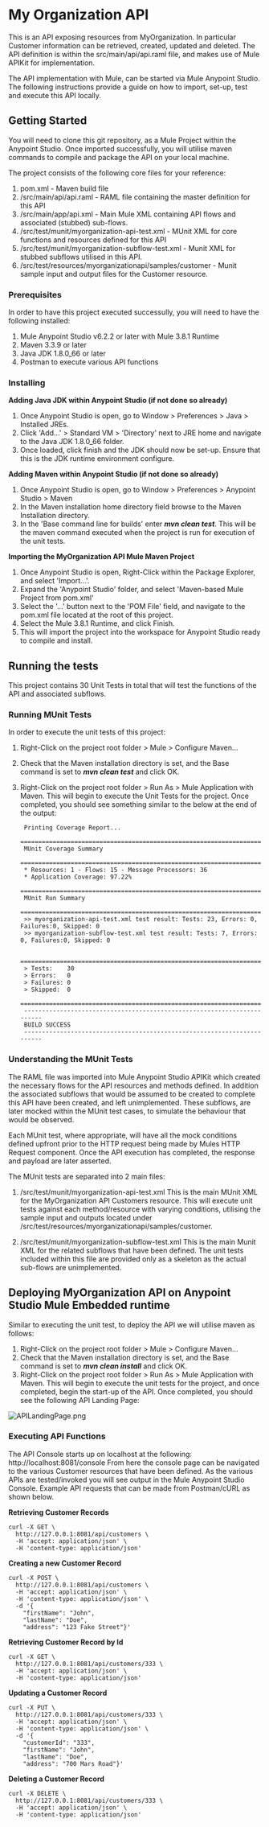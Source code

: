 # My Organization API

This is an API exposing resources from MyOrganization.
In particular Customer information can be retrieved, created, updated and deleted.
The API definition is within the src/main/api/api.raml file, and makes use of Mule APIKit for implementation.

The API implementation with Mule, can be started via Mule Anypoint Studio.
The following instructions provide a guide on how to import, set-up, test and execute this API locally.

## Getting Started

You will need to clone this git repository, as a Mule Project within the Anypoint Studio.
Once imported successfully, you will utilise maven commands to compile and package the API on your local machine.


The project consists of the following core files for your reference:
1. pom.xml - Maven build file
2. /src/main/api/api.raml - RAML file containing the master definition for this API
3. /src/main/app/api.xml - Main Mule XML containing API flows and associated (stubbed) sub-flows.
3. /src/test/munit/myorganization-api-test.xml - MUnit XML for core functions and resources defined for this API
4. /src/test/munit/myorganization-subflow-test.xml - Munit XML for stubbed subflows utilised in this API.
5. /src/test/resources/myorganizationapi/samples/customer - Munit sample input and output files for the Customer resource.

### Prerequisites

In order to have this project executed successully, you will need to have the following installed:
1. Mule Anypoint Studio v6.2.2 or later with Mule 3.8.1 Runtime
2. Maven 3.3.9 or later
3. Java JDK 1.8.0_66 or later
4. Postman to execute various API functions

### Installing

**Adding Java JDK within Anypoint Studio (if not done so already)**
1. Once Anypoint Studio is open, go to Window > Preferences > Java > Installed JREs.
2. Click 'Add...' > Standard VM > 'Directory' next to JRE home and navigate to the Java JDK 1.8.0_66 folder.
3. Once loaded, click finish and the JDK should now be set-up. Ensure that this is the JDK runtime environment configure.

**Adding Maven within Anypoint Studio (if not done so already)**
1. Once Anypoint Studio is open, go to Window > Preferences > Anypoint Studio > Maven
2. In the Maven installation home directory field browse to the Maven Installation directory.
3. In the 'Base command line for builds' enter **_mvn clean test_**. This will be the maven command executed when the project is run for execution of the unit tests.

**Importing the MyOrganization API Mule Maven Project**
1. Once Anypoint Studio is open, Right-Click within the Package Explorer, and select 'Import...'.
2. Expand the 'Anypoint Studio' folder, and select 'Maven-based Mule Project from pom.xml'
3. Select the '...' button next to the 'POM File' field, and navigate to the pom.xml file located at the root of this project.
4. Select the Mule 3.8.1 Runtime, and click Finish.
5. This will import the project into the workspace for Anypoint Studio ready to compile and install.

## Running the tests

This project contains 30 Unit Tests in total that will test the functions of the API and associated subflows.

### Running MUnit Tests
In order to execute the unit tests of this project:
1. Right-Click on the project root folder > Mule > Configure Maven...
2. Check that the Maven installation directory is set, and the Base command is set to _**mvn clean test**_ and click OK.
3. Right-Click on the project root folder > Run As > Mule Application with Maven. This will begin to execute the Unit Tests for the project. Once completed, you should see something similar to the below at the end of the output:

		Printing Coverage Report...
        ===============================================================================
        MUnit Coverage Summary
        ===============================================================================
        * Resources: 1 - Flows: 15 - Message Processors: 36
        * Application Coverage: 97.22%
        ====================================================================================
        MUnit Run Summary                                                                   
        ====================================================================================
        >> myorganization-api-test.xml test result: Tests: 23, Errors: 0, Failures:0, Skipped: 0
        >> myorganization-subflow-test.xml test result: Tests: 7, Errors: 0, Failures:0, Skipped: 0

        ====================================================================================
        > Tests:   	30
        > Errors:  	0
        > Failures:	0
        > Skipped: 	0
        ====================================================================================
        ------------------------------------------------------------------------
        BUILD SUCCESS
        ------------------------------------------------------------------------

### Understanding the MUnit Tests
The RAML file was imported into Mule Anypoint Studio APIKit which created the necessary flows for the API resources and methods defined. In addition the associated subflows that would be assumed to be created to complete this API have been created, and left unimplemented. These subflows, are later mocked within the MUnit test cases, to simulate the behaviour that would be observed.

Each MUnit test, where appropriate, will have all the mock conditions defined upfront prior to the HTTP request being made by Mules HTTP Request component. Once the API execution has completed, the response and payload are later asserted.

The MUnit tests are separated into 2 main files:
1. /src/test/munit/myorganization-api-test.xml
This is the main MUnit XML for the MyOrganization API Customers resource. This will execute unit tests against each method/resource with varying conditions, utilising the sample input and outputs located under /src/test/resources/myorganizationapi/samples/customer.

2. /src/test/munit/myorganization-subflow-test.xml
This is the main Munit XML for the related subflows that have been defined. The unit tests included within this file are provided only as a skeleton as the actual sub-flows are unimplemented.

## Deploying MyOrganization API on Anypoint Studio Mule Embedded runtime

Similar to executing the unit test, to deploy the API we will utilise maven as follows:

1. Right-Click on the project root folder > Mule > Configure Maven...
2. Check that the Maven installation directory is set, and the Base command is set to _**mvn clean install**_ and click OK.
3. Right-Click on the project root folder > Run As > Mule Application with Maven. This will begin to execute the unit tests for the project, and once completed, begin the start-up of the API. Once completed, you should see the following API Landing Page:

![APILandingPage.png](https://github.com/sasisiv1/myorg-api/blob/master/APILandingPage.png)



### Executing API Functions

The API Console starts up on localhost at the following: http://localhost:8081/console
From here the console page can be navigated to the various Customer resources that have been defined.
As the various APIs are tested/invoked you will see output in the Mule Anypoint Studio Console.
Example API requests that can be made from Postman/cURL as shown below.

**Retrieving Customer Records**

    curl -X GET \
      http://127.0.0.1:8081/api/customers \
      -H 'accept: application/json' \
      -H 'content-type: application/json'

**Creating a new Customer Record**

    curl -X POST \
      http://127.0.0.1:8081/api/customers \
      -H 'accept: application/json' \
      -H 'content-type: application/json' \
      -d '{
        "firstName": "John",
        "lastName": "Doe",
        "address": "123 Fake Street"}'

**Retrieving Customer Record by Id**

    curl -X GET \
      http://127.0.0.1:8081/api/customers/333 \
      -H 'accept: application/json' \
      -H 'content-type: application/json'

**Updating a Customer Record**

    curl -X PUT \
      http://127.0.0.1:8081/api/customers/333 \
      -H 'accept: application/json' \
      -H 'content-type: application/json' \
      -d '{
        "customerId": "333",
        "firstName": "John",
        "lastName": "Doe",
        "address": "700 Mars Road"}'

**Deleting a Customer Record**

    curl -X DELETE \
      http://127.0.0.1:8081/api/customers/333 \
      -H 'accept: application/json' \
      -H 'content-type: application/json'
